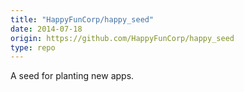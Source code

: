 ```yaml
---
title: "HappyFunCorp/happy_seed"
date: 2014-07-18
origin: https://github.com/HappyFunCorp/happy_seed
type: repo
---
```


A seed for planting new apps.